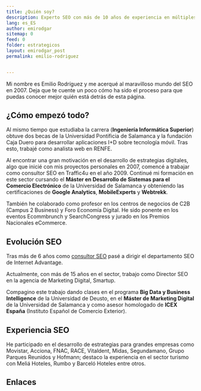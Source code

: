 ```yaml
---
title: ¿Quién soy?
description: Experto SEO con más de 10 años de experiencia en múltiples agencias, países y proyectos. Hablemos, es gratis.
lang: es_ES
author: emirodgar
sitemap: 0
feed: 0
folder: estrategicos
layout: emirodgar_post
permalink: emilio-rodriguez


---
```


Mi nombre es Emilio Rodríguez y me acerqué al maravilloso mundo del SEO en 2007. Deja que te cuente un poco cómo ha sido el proceso para que puedas conocer mejor quién está detrás de esta página.

## ¿Cómo empezó todo?

Al mismo tiempo que estudiaba la carrera (**Ingeniería Informática Superior**) obtuve dos becas de la Universidad Pontificia de Salamanca y la fundación Caja Duero para desarrollar aplicaciones I+D sobre tecnología móvil. Tras esto, trabajé como analista web en RENFE.
  
Al encontrar una gran motivación en el desarrollo de estrategias digitales, algo que inicié con mis proyectos personales en 2007, comencé a trabajar como consultor SEO en Traffic4u en el año 2009. Continué mi formación en este sector cursando el **Máster en Desarrollo de Sistemas para el Comercio Electrónico** de la Universidad de Salamanca y obteniendo las certificaciones de **Google Analytics**, **MobileExperts** y **Webtrekk**.  

También he colaborado como profesor en los centros de negocios de C2B (Campus 2 Business) y Foro Economía Digital. He sido ponente en los eventos Ecommbrunch y SearchCongress y jurado en los Premios Nacionales eCommerce.
  
## Evolución SEO
  
Tras más de 6 años como [consultor SEO](https://emirodgar.com/consultor-seo) pasé a dirigir el departamento SEO de Internet Advantage.

Actualmente, con más de 15 años en el sector, trabajo como Director SEO en la agencia de Marketing Digital, Smartup. 

Compagino este trabajo dando clases en el programa **Big Data y Business Intelligence** de la Universidad de Deusto, en el **Máster de Marketing Digital** de la Universidad de Salamanca y como asesor homologado de **ICEX España** (Instituto Español de Comercio Exterior).  

## Experiencia SEO
  
He participado en el desarrollo de estrategias para grandes empresas como Movistar, Acciona, FNAC, RACE, Vitaldent, Midas, Segundamano, Grupo Parques Reunidos y Hofmann; destaco la experiencia en el sector turismo con Meliá Hoteles, Rumbo y Barceló Hoteles entre otros.
  


## Enlaces


<!--stackedit_data:
eyJoaXN0b3J5IjpbLTg5NTg0NDc4NCwtNzE0ODI1NDc0XX0=
-->